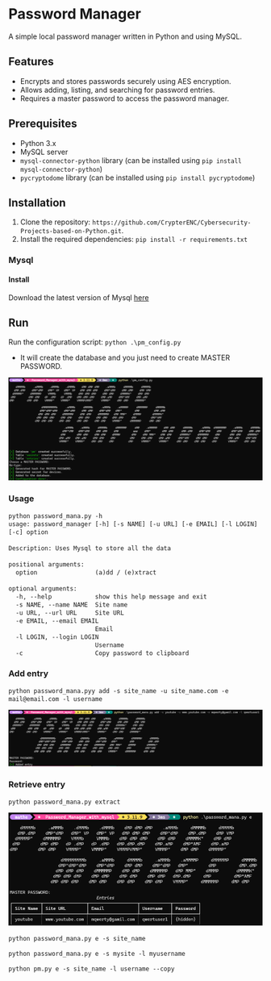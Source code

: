 # Password Manager

A simple local password manager written in Python and using MySQL.

## Features

- Encrypts and stores passwords securely using AES encryption.
- Allows adding, listing, and searching for password entries.
- Requires a master password to access the password manager.

## Prerequisites

- Python 3.x
- MySQL server
- `mysql-connector-python` library (can be installed using `pip install mysql-connector-python`)
- `pycryptodome` library (can be installed using `pip install pycryptodome`)

## Installation

1. Clone the repository: ` https://github.com/CrypterENC/Cybersecurity-Projects-based-on-Python.git `.
2. Install the required dependencies: ` pip install -r requirements.txt `

### Mysql 
#### Install 

Download the latest version of Mysql [here](https://dev.mysql.com/downloads/installer/)

## Run

Run the configuration script: ` python .\pm_config.py `
- It will create the database and you just need to create MASTER PASSWORD.

![image alt](https://github.com/CrypterENC/Cybersecurity-Projects-based-on-Python/blob/efbab6863f31c426ede28364f78a9fc4b21ba3fd/Password_Manager_with_mysql/Screenshot%202025-01-23%20220129.png)

### Usage
```
python password_mana.py -h
usage: password_manager [-h] [-s NAME] [-u URL] [-e EMAIL] [-l LOGIN] [-c] option

Description: Uses Mysql to store all the data

positional arguments:
  option                (a)dd / (e)xtract

optional arguments:
  -h, --help            show this help message and exit
  -s NAME, --name NAME  Site name
  -u URL, --url URL     Site URL
  -e EMAIL, --email EMAIL
                        Email
  -l LOGIN, --login LOGIN
                        Username
  -c                    Copy password to clipboard
```

### Add entry
```
python password_mana.pyy add -s site_name -u site_name.com -e mail@email.com -l username
```
![image alt](https://github.com/CrypterENC/Cybersecurity-Projects-based-on-Python/blob/efbab6863f31c426ede28364f78a9fc4b21ba3fd/Password_Manager_with_mysql/Screenshot%202025-01-23%20222558.png)
### Retrieve entry
```
python password_mana.py extract
```
![image alt](https://github.com/CrypterENC/Cybersecurity-Projects-based-on-Python/blob/efbab6863f31c426ede28364f78a9fc4b21ba3fd/Password_Manager_with_mysql/Screenshot%202025-01-23%20223134.png)
```
python password_mana.py e -s site_name
```
```
python password_mana.py e -s mysite -l myusername
```
```
python pm.py e -s site_name -l username --copy
```
